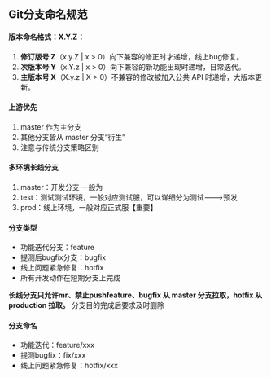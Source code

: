 ## Git分支命名规范

#### 版本命名格式：X.Y.Z：
1. **修订版号 Z**（x.y.Z | x > 0）向下兼容的修正时才递增，线上bug修复。
2. **次版本号 Y**（x.Y.z | x > 0）向下兼容的新功能出现时递增，日常迭代。
3. **主版本号 X**（X.y.z | X > 0）不兼容的修改被加入公共 API 时递增，大版本更新。
#### 上游优先

1. master 作为主分支
2. 其他分支皆从 master 分支“衍生”
3. 注意与传统分支策略区别
#### 多环境长线分支

1. master：开发分支 一般为
2. test：测试测试环境，一般对应测试服，可以详细分为测试--->预发
3. prod：线上环境，一般对应正式服【重要】
#### 分支类型

- 功能迭代分支：feature
- 提测后bugfix分支：bugfix
- 线上问题紧急修复：hotfix
- 所有开发动作在短期分支上完成

**长线分支只允许mr、禁止pushfeature、bugfix 从 master 分支拉取，hotfix 从 production 拉取。**
分支目的完成后要求及时删除
#### 分支命名

- 功能迭代：feature/xxx
- 提测bugfix：fix/xxx
- 线上问题紧急修复：hotfix/xxx
